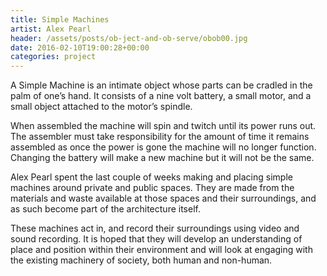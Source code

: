 ```yaml
---
title: Simple Machines
artist: Alex Pearl
header: /assets/posts/ob-ject-and-ob-serve/obob00.jpg
date: 2016-02-10T19:00:28+00:00
categories: project
---
```

A Simple Machine is an intimate object whose parts can be cradled in the palm of one’s hand. It consists of a nine volt battery, a small motor, and a small object attached to the motor’s spindle.

When assembled the machine will spin and twitch until its power runs out. The assembler must take responsibility for the amount of time it remains assembled as once the power is gone the machine will no longer function. Changing the battery will make a new machine but it will not be the same.

Alex Pearl spent the last couple of weeks making and placing simple machines around private and public spaces. They are made from the materials and waste available at those spaces and their surroundings, and as such become part of the architecture itself.

These machines act in, and record their surroundings using video and sound recording. It is hoped that they will develop an understanding of place and position within their environment and will look at engaging with the existing machinery of society, both human and non-human.
